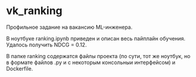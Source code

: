 # vk_ranking
Профильное задание на вакансию ML-инженера.

В ноутбуке ranking.ipynb приведен и описан весь пайплайн обучения. Удалось получить NDCG = 0.12.

В папке ranking содержатся файлы проекта (по сути, тот же ноутбук, но в формате файлов .py и с некоторым консольныи интерфейсом) и Dockerfile. 
